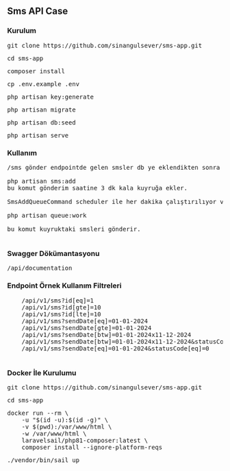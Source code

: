 
## Sms API Case

### Kurulum

<pre>git clone https://github.com/sinangulsever/sms-app.git</pre>
<pre>cd sms-app</pre>
<pre>composer install</pre>
<pre>cp .env.example .env</pre>
<pre>php artisan key:generate</pre>
<pre>php artisan migrate</pre>
<pre>php artisan db:seed</pre>
<pre>php artisan serve</pre>

### Kullanım

<pre>/sms gönder endpointde gelen smsler db ye eklendikten sonra gönderim saatine 3 dk kala kuyruğa eklenip kuyrukta gönderme işlemi sağlanıyor.

php artisan sms:add
bu komut gönderim saatine 3 dk kala kuyruğa ekler.

SmsAddQueueCommand scheduler ile her dakika çalıştırılıyor ve kuyruğa eklenen smsler SendSmsJob ile gönderiliyor.

php artisan queue:work 

bu komut kuyruktaki smsleri gönderir.
    
</pre>

### Swagger Dökümantasyonu
<pre>/api/documentation</pre>

### Endpoint  Örnek Kullanım Filtreleri

<pre>
    /api/v1/sms?id[eq]=1
    /api/v1/sms?id[gte]=10
    /api/v1/sms?id[lte]=10
    /api/v1/sms?sendDate[eq]=01-01-2024
    /api/v1/sms?sendDate[gte]=01-01-2024
    /api/v1/sms?sendDate[btw]=01-01-2024x11-12-2024
    /api/v1/sms?sendDate[btw]=01-01-2024x11-12-2024&statusCode[eq]=1
    /api/v1/sms?sendDate[eq]=01-01-2024&statusCode[eq]=0

</pre>


### Docker İle Kurulumu
<pre>git clone https://github.com/sinangulsever/sms-app.git</pre>
<pre>cd sms-app</pre>
<pre>docker run --rm \
    -u "$(id -u):$(id -g)" \
    -v $(pwd):/var/www/html \
    -w /var/www/html \
    laravelsail/php81-composer:latest \
    composer install --ignore-platform-reqs
</pre>
<pre>./vendor/bin/sail up</pre>




